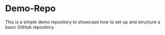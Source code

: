 # Demo-Repo
This is a simple demo repository to showcase how to set up and structure a basic GitHub repository.
